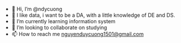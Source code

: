 - 👋 Hi, I’m @ndycuong
- 👀 I like data, i want to be a DA, with a little knowledge of DE and DS. 
- 🌱 I’m currently learning information system
- 💞️ I’m looking to collaborate on studying
- 📫 How to reach me nguyenduycuong1501@gmail.com

<!---
ndycuong/ndycuong is a ✨ special ✨ repository because its `README.md` (this file) appears on your GitHub profile.
You can click the Preview link to take a look at your changes.
--->
